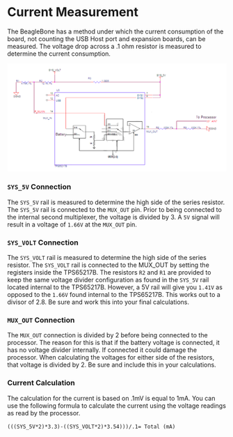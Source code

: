 # Current Measurement

The BeagleBone has a method under which the current consumption of the board, not counting the USB Host port and expansion boards, can be measured. The voltage drop across a .1 ohm resistor is measured to determine the current consumption.

![current](../img/currentmeas.png)

### `SYS_5V` Connection

The `SYS_5V` rail is measured to determine the high side of the series resistor. The `SYS_5V` rail is connected to the `MUX_OUT` pin. Prior to being connected to the internal second multiplexer, the voltage is divided by 3. A `5V` signal will result in a voltage of `1.66V` at the `MUX_OUT` pin.


### `SYS_VOLT` Connection

The `SYS_VOLT` rail is measured to determine the high side of the series resistor. The `SYS_VOLT` rail is connected to the MUX_OUT by setting the registers inside the TPS65217B. The resistors `R2` and `R1` are provided to keep the same voltage divider configuration as found in the `SYS_5V` rail located internal to the TPS65217B. However, a 5V rail will give you `1.41V` as opposed to the `1.66V` found internal to the TPS65217B. This works out to a divisor of 2.8. Be sure and work this into your final calculations.

### `MUX_OUT` Connection

The `MUX_OUT` connection is divided by 2 before being connected to the processor. The reason for this is that if the battery voltage is connected, it has no voltage divider internally. If connected it could damage the processor. When calculating the voltages for either side of the resistors, that voltage is divided by 2. Be sure and include this in your calculations.

### Current Calculation
The calculation for the current is based on .1mV is equal to 1mA. You can use the following formula to calculate the current using the voltage readings as read by the processor.

```
(((SYS_5V*2)*3.3)-((SYS_VOLT*2)*3.54)))/.1= Total (mA)
```
